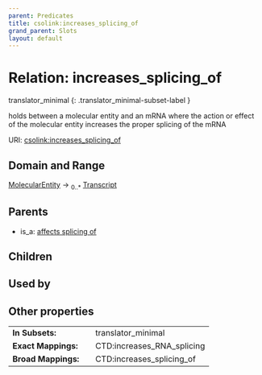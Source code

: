 ```yaml
---
parent: Predicates
title: csolink:increases_splicing_of
grand_parent: Slots
layout: default
---
```


# Relation: increases_splicing_of

translator_minimal
{: .translator_minimal-subset-label }


holds between a molecular entity and an mRNA where the action or effect of the molecular entity increases the proper splicing of the mRNA

URI: [csolink:increases_splicing_of](https://w3id.org/csolink/vocab/increases_splicing_of)

## Domain and Range

[MolecularEntity](MolecularEntity.md) ->  <sub>0..*</sub> [Transcript](Transcript.md)

## Parents

 *  is_a: [affects splicing of](affects_splicing_of.md)

## Children


## Used by


## Other properties

|  |  |  |
| --- | --- | --- |
| **In Subsets:** | | translator_minimal |
| **Exact Mappings:** | | CTD:increases_RNA_splicing |
| **Broad Mappings:** | | CTD:increases_splicing_of |


